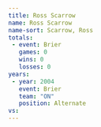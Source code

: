 ```yaml
---
title: Ross Scarrow
name: Ross Scarrow
name-sort: Scarrow, Ross
totals:
 - event: Brier
   games: 0
   wins: 0
   losses: 0
years:
 - year: 2004
   event: Brier
   team: "ON"
   position: Alternate
vs:
---
```

